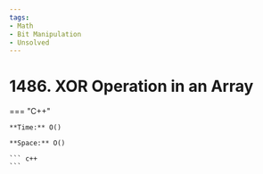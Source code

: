 ```yaml
---
tags:
- Math
- Bit Manipulation
- Unsolved
---
```



# 1486. XOR Operation in an Array

=== "C++"

    **Time:** O()

    **Space:** O()

    ``` c++
    ```